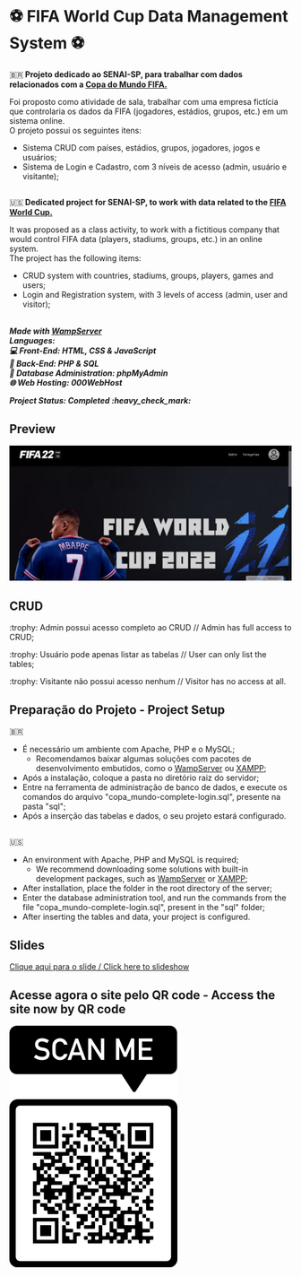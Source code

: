 # :soccer: FIFA World Cup Data Management System :soccer:
:brazil:<b> Projeto dedicado ao SENAI-SP, para trabalhar com dados relacionados com a <a href="https://www.fifa.com/tournaments/mens/worldcup">Copa do Mundo FIFA.</a></b><br>
<p>Foi proposto como atividade de sala, trabalhar com uma empresa fictícia que controlaria os dados da FIFA (jogadores, estádios, grupos, etc.) em um sistema online. <br>O projeto possui os seguintes itens:
  
  * Sistema CRUD com países, estádios, grupos, jogadores, jogos e usuários;
  * Sistema de Login e Cadastro, com 3 níveis de acesso (admin, usuário e visitante);  
##
:us:<b> Dedicated project for SENAI-SP, to work with data related to the <a href="https://www.fifa.com/tournaments/mens/worldcup">FIFA World Cup.</a></b><br>
<p>It was proposed as a class activity, to work with a fictitious company that would control FIFA data (players, stadiums, groups, etc.) in an online system. <br>The project has the following items:

  * CRUD system with countries, stadiums, groups, players, games and users;
  * Login and Registration system, with 3 levels of access (admin, user and visitor);  

<br><i><b>Made with <a href="https://www.wampserver.com/en/">WampServer</a><br>
Languages:<br>
  :computer: Front-End: HTML, CSS & JavaScript<br>
  :1234: Back-End: PHP & SQL<br>
  :floppy_disk: Database Administration: phpMyAdmin<br>
  :globe_with_meridians: Web Hosting: 000WebHost<br>
  <p>Project Status: Completed :heavy_check_mark:</p>
</b></i>

## Preview
<img src="photos/preview.JPG">
  
## CRUD
<p>:trophy: Admin possui acesso completo ao CRUD // Admin has full access to CRUD;</p>
<p>:trophy: Usuário pode apenas listar as tabelas // User can only list the tables;</p>
<p>:trophy: Visitante não possui acesso nenhum // Visitor has no access at all.</p>

## Preparação do Projeto - Project Setup
:brazil:
* É necessário um ambiente com Apache, PHP e o MySQL;
  * Recomendamos baixar algumas soluções com pacotes de desenvolvimento embutidos, como o <a href="https://www.wampserver.com/en/">WampServer</a> ou <a href="https://www.apachefriends.org/index.html">XAMPP</a>;
* Após a instalação, coloque a pasta no diretório raiz do servidor;
* Entre na ferramenta de administração de banco de dados, e execute os comandos do arquivo "copa_mundo-complete-login.sql", presente na pasta "sql";
* Após a inserção das tabelas e dados, o seu projeto estará configurado.
##
:us:
* An environment with Apache, PHP and MySQL is required;
  * We recommend downloading some solutions with built-in development packages, such as <a href="https://www.wampserver.com/en/">WampServer</a> or <a href="https://www.apachefriends.org/index.html">XAMPP</a>;
* After installation, place the folder in the root directory of the server;
* Enter the database administration tool, and run the commands from the file "copa_mundo-complete-login.sql", present in the "sql" folder;
* After inserting the tables and data, your project is configured.
  
## Slides
<a href="https://bit.ly/3IXri4S">Clique aqui para o slide / Click here to slideshow</a>

## Acesse agora o site pelo QR code - Access the site now by QR code
<img src="QR CODE COPA.png">
